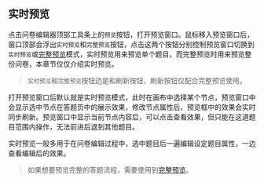 ## 实时预览

点击问卷编辑器顶部工具条上的`预览`按钮，打开预览窗口。鼠标移入预览窗口后，窗口顶部会浮出`实时预览`和`完整预览`按钮，点击这两个按钮分别控制预览窗口切换到`实时预览`或[完整预览](./full.md)模式，实时预览用来预览单个题目，而完整预览时用来预览整份问卷，本章节仅仅介绍实时预览。
> `实时预览`和`完整预览`按钮边是和刷新按钮，刷新按钮仅配合完整预览使用。

打开预览窗口后默认就是实时预览模式，此时在画布中选择某个节点，预览窗口中会显示选中节点在答题页中的展示效果，修改节点属性后，预览框中的效果会实时同步刷新。预览窗口中显示当前节点内容后，可以点击查看效果，但只能在这道题目范围内操作，无法前进后退到其他题目。

实时预览一般多用于在问卷编辑过程中，选中题目后一遍编辑设定题目属性，一边查看编辑后的效果。

> 如果想要预览完整的答题流程，需要使用到[完整预览](./full.md)。
